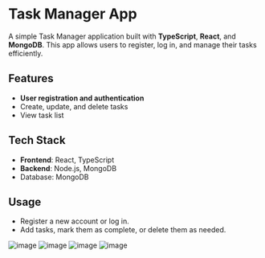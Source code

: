 # Task Manager App

A simple Task Manager application built with **TypeScript**, **React**, and **MongoDB**. This app allows users to register, log in, and manage their tasks efficiently.

## Features
- **User registration and authentication**
- Create, update, and delete tasks
- View task list

## Tech Stack
- **Frontend**: React, TypeScript
- **Backend**: Node.js, MongoDB
- Database: MongoDB

## Usage
- Register a new account or log in.
- Add tasks, mark them as complete, or delete them as needed.

![image](https://github.com/user-attachments/assets/9e6759a7-aa05-4432-ab94-0c104df7af29)
![image](https://github.com/user-attachments/assets/fea24b7f-698f-4569-8a88-72f2c6a76fff)
![image](https://github.com/user-attachments/assets/64b74935-da6c-468a-ac9f-df5717a12a0a)
![image](https://github.com/user-attachments/assets/2569a01f-9c44-411c-9538-fa4c02de75e7)
